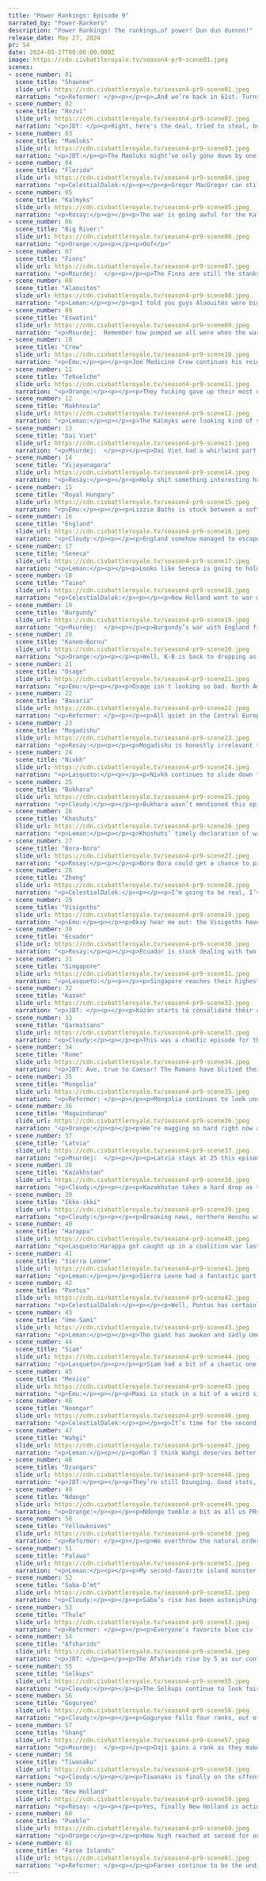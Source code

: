 ```yaml
---
title: "Power Rankings: Episode 9"
narrated_by: "Power-Rankers"
description: "Power Rankings! The rankings…of power! Dun dun dunnnn!"
release_date: May 27, 2024
pr: S4
date: 2024-05-27T00:00:00.000Z
image: https://cdn.civbattleroyale.tv/season4-pr9-scene01.jpeg
scenes:
- scene_number: 01
  scene_title: "Shawnee"
  slide_url: https://cdn.civbattleroyale.tv/season4-pr9-scene01.jpeg
  narration: "<p>Reformer: </p><p></p><p>…And we’re back in 61st. Turns out Eswatini didn’t actually want to kill their Rozvi bros, and nothing happened. So we’re deeming Shawnee to be the worst civ again. Shawnee had built a settler, but it got eaten - probably by Thule, who the Shawnee are trying to attack amphibiously over the Great Lakes. I don’t foresee such an attempt ending well. Already on turn 122 it looked like Tecumseh would quickly run out of melee units, meanwhile leaving Prophetstown undefended. Truly a sad story. </p>"
- scene_number: 02
  scene_title: "Rozvi"
  slide_url: https://cdn.civbattleroyale.tv/season4-pr9-scene02.jpeg
  narration: "<p>JDT: </p><p>Right, here's the deal, tried to steal, but then got stared down with steel </p><p>Tear down the land and burned em all for hides and feels</p><p>You ain’t got no culture, no men, no food nor scientists </p><p>Sitting around in that sad excuse for a empire, bitchAs scraggly as the words left round down to hang </p><p>A cliffhanger to admit you really ain’t a kang</p><p>Kang the Conqueror, the pathetic brute with two steel toes and zero flow, that little bitch? He would be choking like the flu ready now to murder you </p><p>Thank the lord for neighbours, especially that guy there in the blue </p><p>You two made for each other, a brain rotted power of two </p><p>Not thinking through or strategizing to stay alive</p><p>Just waiting for the fire up north now to realize</p><p>That you exist, and there and that you no longer live</p><p>You ain’t a livewire, you’re just a paperweight on the skiff</p>"
- scene_number: 03
  scene_title: "Mamluks"
  slide_url: https://cdn.civbattleroyale.tv/season4-pr9-scene03.jpeg
  narration: "<p>JDT:</p><p>The Mamluks might’ve only gone down by one, but make no mistake - we are less confident in them than we ever were. Their situation has gone from “dire” to “taking field bets for first elimination.” Rome has been throttling them, surrounding Cairo and flipping Damanhur whilst firmly consolidating Rashid and Mansoura. Kanem-Bornu has even come along to help in the beating, and the Mamluk stats and military are not looking promising, with the 3rd smallest military in the world and joint 2nd lowest production globally. Yes, Rome is running out of steam, but if Saba comes in with the steel chair or Rome successfully rallies a new assault, it can be over very quickly for the Memeluks. Shajar al-Durr needs to pray and turtle, because that's all she can do now to hope for survival. </p>"
- scene_number: 04
  scene_title: "Florida"
  slide_url: https://cdn.civbattleroyale.tv/season4-pr9-scene04.jpeg
  narration: "<p>CelestialDalek:</p><p></p><p>Gregor MacGregor can still win, and here’s how. First step: build up a lot of navy and land troops. They can do this. Second step, take back the tip of Florida and murder the Taino. This launches them into being a mid-tier power. Then, wait until the Osage are engaged in another war, run in, and completely obliterate them. Conquer all their undefended cities. Finally, take down Seneca, Shawnee, and the eastern Thule holdings. From here, they can go toe-to-toe with Pueblo or even pick off the Faroes’ holdings up north. Either way, one thing is clear: Gregor MacGregor does not deserve 58th place. He is an S-tier leader and I personally believe every other PR should rank him 1st next week. $FLO TO THE MOON!</p>"
- scene_number: 05
  scene_title: "Kalmyks"
  slide_url: https://cdn.civbattleroyale.tv/season4-pr9-scene05.jpeg
  narration: "<p>Rosay:</p><p></p><p>The war is going awful for the Kalmyks, with Kazan looking to take two cities one of which being the Kalmyk capital. Now I’m not quite ready to say that the Kalmyks have reached Rump status just yet, the Kazan AI may just have a bruh moment and peace out early, but the situation is so bad that they might as well be once the new part drops. Keep in mind I tied for highest Kalmyk placement at 55, but that’s only because there is still the possibility of the Kalmyks leaving the war with only their developed tiles burned down, but with Kazan leading a seemingly competent offensive and already heavily damaging two cities, I still believe the most likely outcome is the Kalmyks coming out butchered.</p>"
- scene_number: 06
  scene_title: "Big River:"
  slide_url: https://cdn.civbattleroyale.tv/season4-pr9-scene06.jpeg
  narration: "<p>Orange:</p><p></p><p>Oof</p>"
- scene_number: 07
  scene_title: "Finns"
  slide_url: https://cdn.civbattleroyale.tv/season4-pr9-scene07.jpeg
  narration: "<p>Msurdej:  </p><p></p><p>The Finns are still the stanksThey haven’t unlocked banks   But they made a new cityAnd Sami’s going shitty  So they end up gaining two ranks</p>"
- scene_number: 08
  scene_title: "Alaouites"
  slide_url: https://cdn.civbattleroyale.tv/season4-pr9-scene08.jpeg
  narration: "<p>Leman:</p><p></p><p>I told you guys Alaouites were big frauds. They have a solid capital but every other city they settled was a dumb little desert city. For Alaouites, this isn’t actually so bad. The Alaouites have a very powerful UI that converts desert into real, workable tiles. Problem is this UI is unlocked at Chivalry and we’re still a ways out from Chivalry. The Alaouites needed to turtle up until Chivalry, defend against their opponents, spam the UI, and make an economic comeback. Instead they decided to drop a bunch of cities to Sierra Leone and Kanem Bornu while completely failing to conquer a city. 0/10, I told you they sucked and I regret ranking them highly in part 0.</p>"
- scene_number: 09
  scene_title: "Eswatini"
  slide_url: https://cdn.civbattleroyale.tv/season4-pr9-scene09.jpeg
  narration: "<p>Msurdej:  Remember how pumped we all were when the war with the Rozvi started in the last part? Or at least full of hope that anything would happen? Well so far, nothing of value. Labotsibeni has been quiet on the warfront, and has been far more focused on settling Madagascar. But this could raise tensions with Mogadishu, who have just enough boats near Eswatini waters for it to be a problem.</p>"
- scene_number: 10
  scene_title: "Crow"
  slide_url: https://cdn.civbattleroyale.tv/season4-pr9-scene10.jpeg
  narration: "<p>Emu:</p><p></p><p>Joe Medicine Crow continues his reign as head war chief of the land of missed potential. They could have been so cool. I'm not sure if it's endearing or sad that they're still trying to send out settlers. I mean I like Yellowknives and Thule, so it's nice that they won't be limited to slugging it out in the tundra, but still. Also they're somehow bankrupt. They have like 3 cities what could they possibly be spending all this money on.</p>"
- scene_number: 11
  scene_title: "Tehuelche"
  slide_url: https://cdn.civbattleroyale.tv/season4-pr9-scene11.jpeg
  narration: "<p>Orange:</p><p></p><p>They fucking gave up their most northern settle to MEXICO WHO THEN FUCKING RAZED IT. Well, as a certified Bora-Bora fan that’s real good for me, maybe Bora can fill the gap now. But yeah, Maria, you fucked up like you often do. Somehow you gained a rank from others falling.</p>"
- scene_number: 12
  scene_title: "Makhnovia"
  slide_url: https://cdn.civbattleroyale.tv/season4-pr9-scene12.jpeg
  narration: "<p>Leman:</p><p></p><p>The Kalmyks were looking kind of scary last episode but Makhnovia shrugged that invasion off pretty well. Well, actually Kazan came in and distracted the Kalmyks, but for Makhnovia the result is all the same.</p>"
- scene_number: 13
  scene_title: "Dai Viet"
  slide_url: https://cdn.civbattleroyale.tv/season4-pr9-scene13.jpeg
  narration: "<p>Msurdej:  </p><p></p><p>Dai Viet had a whirlwind part this time around, and not for the better. Thai Nguyen was captured by Maguindanao, sniped by Singapore, then recaptured by Maguindanao before burning it to the ground. Then they entered into a three way war with the Khoshuts and Siam. This war has the capacity to change the landscape of Southeast Asia, but with the lowest stats of the three fighters, it doesn’t look good for Dai Viet.</p>"
- scene_number: 14
  scene_title: "Vijayanagara"
  slide_url: https://cdn.civbattleroyale.tv/season4-pr9-scene14.jpeg
  narration: "<p>Rosay:</p><p></p><p>Holy shit something interesting happened for Vijayanagara, as war has begun on the subcontinent between them and Harappa. Now don’t get too excited the front is mostly barren but hey it’s something.</p>"
- scene_number: 15
  scene_title: "Royal Hungary"
  slide_url: https://cdn.civbattleroyale.tv/season4-pr9-scene15.jpeg
  narration: "<p>Emu:</p><p></p><p>Lizzie Baths is stuck between a soft rock and another soft thing. So like, talc and a pillow. Or something like that. Even still she's not doing too great. Just failed a war with a weak Makhnovia, and *Bavaria* looks too strong right now. Let alone Latvia. I'm not really entirely sure how to characterize Europe this season, but it's nothing involving any good adjectives.</p>"
- scene_number: 16
  scene_title: "England"
  slide_url: https://cdn.civbattleroyale.tv/season4-pr9-scene16.jpeg
  narration: "<p>Cloudy:</p><p></p><p>England somehow managed to escape the Burgundy war with all the same cities they started with. However, the war has left them in a dismal state, with Norwich and York reduced to shells of their former selves, while the Faroe Islands continued to brutalize their neighbors and steal what little land remains for them to expand into. Overall things are not looking great for England, but we’ll see how the situation changes after they’ve had time to lick their wounds.</p>"
- scene_number: 17
  scene_title: "Seneca"
  slide_url: https://cdn.civbattleroyale.tv/season4-pr9-scene17.jpeg
  narration: "<p>Leman:</p><p></p><p>Looks like Seneca is going to hold all their cities against Osage. Good for them. Maybe they can grab some of those weird Thule settles and mount something that looks like a comeback? I doubt it, but I can dream.</p>"
- scene_number: 18
  scene_title: "Taino"
  slide_url: https://cdn.civbattleroyale.tv/season4-pr9-scene18.jpeg
  narration: "<p>CelestialDalek:</p><p></p><p>New Holland went to war with Taino this episode. Surprisingly, the impact on Taino’s rank has been positive. This is probably because nothing happened in the war: New Holland got the Taino city of Ayiti into the yellow before getting burnt out and having all their navy die. The Taino prospects still aren’t good, and as I said in my Florida comments, they better watch out for MacGregor’s inevitable comeback. Proximity to Florida makes them an easy 61st next week.</p>"
- scene_number: 19
  scene_title: "Burgundy"
  slide_url: https://cdn.civbattleroyale.tv/season4-pr9-scene19.jpeg
  narration: "<p>Msurdej:  </p><p></p><p>Burgundy’s war with England finally ended with...0 change in the maps. This war has devastated both countries, but since England was able to recapture its cities on the mainland coast, Burgundy finds itself down from where it was last part. Sure they needed to stave off the Visigoth invasion, but it’s still a bad look for Burgundy. While the Faroes invasion has been pushed off for now, Charles needs to focus on getting his army back together. Because if Bavaria decides to attack, they’ll be on the back foot.</p>"
- scene_number: 20
  scene_title: "Kanem-Bornu"
  slide_url: https://cdn.civbattleroyale.tv/season4-pr9-scene20.jpeg
  narration: "<p>Orange:</p><p></p><p>Well, K-B is back to dropping as they lose another city to Saba-D’mt. They couldn’t even get Fez, Sierra Leone grabbed that one. And really, it’s all downhill from here with that. Only a matter of time before Sierra Leone builds up and takes them out too. </p>"
- scene_number: 21
  scene_title: "Osage"
  slide_url: https://cdn.civbattleroyale.tv/season4-pr9-scene21.jpeg
  narration: "<p>Emu:</p><p></p><p>Osage isn't looking so bad. North America is a pretty big question mark right now, and I could reasonably see them coming out on top. Kanawagas isn't going as fast as it could, but I'm sure they'll still manage it. The city is undefended, after all. As for northern gains? Not this war, probably. But I see some real potential here.</p>"
- scene_number: 22
  scene_title: "Bavaria"
  slide_url: https://cdn.civbattleroyale.tv/season4-pr9-scene22.jpeg
  narration: "<p>Reformer: </p><p></p><p>All quiet in the Central Europe ruled by Bavaria this episode. To Ludwig’s east, Royal Hungary is pulling all the stops to take one mostly undefended city from Pontus. To his west, Burgundy has come out relatively unscathed from a two-front war. Realistically, Ludwig could turn his attention to either, and win big. Neither have the production output to quickly replace losses. Bavaria has no real threats from other directions, either, so the timing would be excellent. If I had to guess, I’d probably say they’re more likely to attack RH out of the two. The problem would probably be the splitting of troops - there’s three possible targets, and Bavaria could easily fail through chasing all of them. </p>"
- scene_number: 23
  scene_title: "Mogadishu"
  slide_url: https://cdn.civbattleroyale.tv/season4-pr9-scene23.jpeg
  narration: "<p>Rosay:</p><p></p><p>Mogadishu is honestly irrelevant to the point where it’s become kinda a meme where they’re the ones getting mogged by their neighbors in every direction excluding south (hell that even may change). And they’re losing ground in Madagascar to fucking Eswatini, I don’t know how they messed that one up.</p>"
- scene_number: 24
  scene_title: "Nivkh"
  slide_url: https://cdn.civbattleroyale.tv/season4-pr9-scene24.jpeg
  narration: "<p>Lasqueto:</p><p></p><p>Nivkh continues to slide down the rankings as they keep showing how outclassed they are by Goguryeo. Gwanggaeto’s war with Shang hasn’t stopped him expanding like crazy, and now Nivkh is properly blocked into their corner of the map. Geonan being settled right next to their capital is a particularly big fuck you. There was a time where they could’ve pushed into Pyongyang and carved out a decent foothold in the north, but I reckon that window’s gone now. </p>"
- scene_number: 25
  scene_title: "Bukhara"
  slide_url: https://cdn.civbattleroyale.tv/season4-pr9-scene25.jpeg
  narration: "<p>Cloudy:</p><p></p><p>Bukhara wasn’t mentioned this episode, which is probably a good thing considering that their position is pretty precarious. Their empire is thin and stretched out with bad terrain, making them quite vulnerable, but for now they have no credible enemies. Their best bet is probably to build up their army and declare war on Kazakhstan again, to try to take back the city they lost earlier.</p>"
- scene_number: 26
  scene_title: "Khoshuts"
  slide_url: https://cdn.civbattleroyale.tv/season4-pr9-scene26.jpeg
  narration: "<p>Leman:</p><p></p><p>Khoshuts’ timely declaration of war against Siam has generated a lot of buzz. Siam seems overstretched with wars against Dai Viet, Zheng and Maguindanao. So, despite Siam being quite a bit stronger than Khoshuts, the Khoshuts have an exciting opportunity to snipe a large city from a regional power.</p>"
- scene_number: 27
  scene_title: "Bora-Bora"
  slide_url: https://cdn.civbattleroyale.tv/season4-pr9-scene27.jpeg
  narration: "<p>Rosay:</p><p></p><p>Bora Bora could get a chance to prove their relevance next part as all their neighbors have joined them in a grand coalition against the biggest threat to South America: Rio Grande. Now I don’t think that Bora will be the biggest beneficiary of this war, New Holland obviously takes that role. But I do believe that Bora is in a really good position to just swipe a city and call it there. Worst case scenario if that fails they can just settle further into Oceania.</p>"
- scene_number: 28
  scene_title: "Zheng"
  slide_url: https://cdn.civbattleroyale.tv/season4-pr9-scene28.jpeg
  narration: "<p>CelestialDalek:</p><p></p><p>I’m going to be real, I’ve never figured out how to rank Zheng. Their position doesn’t look BAD. It doesn’t feel like they should be around the middle of the pack. Now that I’m looking at them closely for the purposes of a writeup though, yeah they probably deserve it. They lost a random city to Siam, who had to crawl all away around the Malay Peninsula to reach it. Their military composition is ass, and they’ve got a lot of competent civs to the north as well as a bunch of incompetent civs that they can’t actually beat to the south. They are truly mediocre.</p>"
- scene_number: 29
  scene_title: "Visigoths"
  slide_url: https://cdn.civbattleroyale.tv/season4-pr9-scene29.jpeg
  narration: "<p>Emu:</p><p></p><p>Okay hear me out: the Visigoths have a chance here. It looks bad, yes. Pyrenees on one side, Med on the other. But, but but, everyone around them is doing even worse. Burgundy? Just lost a war against *England*. Rome? What are they going to do? Alaouites? Don't make me laugh. Here's their shot to become the biggest power anywhere around them. Besides, it's not like any of their current neighbors is ever going to be able to walk into Spain.</p>"
- scene_number: 30
  scene_title: "Ecuador"
  slide_url: https://cdn.civbattleroyale.tv/season4-pr9-scene30.jpeg
  narration: "<p>Rosay:</p><p></p><p>Ecuador is stuck dealing with two of their neighbors being expanding top powers, one being a dark house, and Taino, who’s only living because their neighbors don’t have a viable navy. Maybe if I was in Gabriel’s shoes I’d try to take a city off of Mexico but that’s not really a guaranteed win just due to terrain. Yeah I think it’s safe to say Ecuadors lost in the shuffle at least for a while.</p>"
- scene_number: 31
  scene_title: "Singapore"
  slide_url: https://cdn.civbattleroyale.tv/season4-pr9-scene31.jpeg
  narration: "<p>Lasqueto:</p><p></p><p>Singapore reaches their highest rank yet at 31 - almost in the top half. Not bad for a civ people had absolutely no hope for coming into this game. As for how they’re doing right now, “fine” is about all you can really say. They’ve been scuffling a bit with Maguindanao, but apart from flipping Thai Nguyen, not much has happened. They’ve been fielding a land army in Borneo to try and take T’Bok, but with the terrain how it is there I don’t think it’ll go anywhere. </p>"
- scene_number: 32
  scene_title: "Kazan"
  slide_url: https://cdn.civbattleroyale.tv/season4-pr9-scene32.jpeg
  narration: "<p>JDT: </p><p></p><p>Käzän stärts tö cönsölidätë thëir cömëback by rising 5 öff prësciënt wärs ägäinst thë Kälmyks änd Käzäkhstän. Täräz, thë gätëẅay to the Üräls, is thëirs, änd ön thë flipsidë Sämärä änd Ästräkhän are ünder fäirly seriöus threät. Thëir stäts, thöügh still ä bit ündërwhëlming, äre finälly cätching üp, änd aröund thëm äre nöthing but ẅeäk ör stägnänt ëmpirës. Thë skiës äre äs blue äs thëy cömë för thësë nömäd süccëssörs, änd it lööks likëly thëy cän gö ön ä dëëp rün.  </p>"
- scene_number: 33
  scene_title: "Qarmatians"
  slide_url: https://cdn.civbattleroyale.tv/season4-pr9-scene33.jpeg
  narration: "<p>Cloudy:</p><p></p><p>This was a chaotic episode for the Qarmatians by any measure. At war with numerous other civs, they captured Sutkagan-dor from Harappa, then took Dioscurias and Eupatoria from Pontus, but Pontus pushed back and captured the fertile crescent breadbasket city of Bandar-e-Bushehr, dealing damage that al-Jannabi would have preferred to avoid. Currently, the balance of power suggests that the Qarmatians will retake the city, but they should be worried about overstretching. Their army is not that big and some of their neighbors are pretty scary. I'd watch my back if I were them.</p>"
- scene_number: 34
  scene_title: "Rome"
  slide_url: https://cdn.civbattleroyale.tv/season4-pr9-scene34.jpeg
  narration: "<p>JDT: Ave, true to Caesar! The Romans have blitzed their way through Egypt, holding on to their recent gains, flipping Damanhur and even briefly besieging Cairo. Their military has all the momentum in the world, and though it has stalled a bit and the Mamluks are holding like a stone wall, it's quite clear that Rome is not going to be a stepping stone to someone else's success. If they can flip Damanhur and consolidate their holdings a bit, they will be in a prime position to rule the Mediterranean in the future, even if it may take a good long while. </p>"
- scene_number: 35
  scene_title: "Mongolia"
  slide_url: https://cdn.civbattleroyale.tv/season4-pr9-scene35.jpeg
  narration: "<p>Reformer: </p><p></p><p>Mongolia continues to look underwhelming. There’s not much to say this episode. Their most dramatic event so far in the whole game was defending against Shang for a while. After that they’ve done a whole lot of nothing, just about keeping up in stats to remain slightly above average. It’s just sad, really. I was looking forward to this civ…</p>"
- scene_number: 36
  scene_title: "Maguindanao"
  slide_url: https://cdn.civbattleroyale.tv/season4-pr9-scene36.jpeg
  narration: "<p>Orange:</p><p></p><p>We’re magging so hard right now as they take a city off Siam and that other one but it got razed. Though honestly, at this point it's looking a little bit dicey, Singapore has more units around so Maguindanao needs to get some more ships to fight them, or just peace out and try to put more settlers to build up more. Also, they need to peace out with Wahgi since I don’t think they are gonna be able to get any more benefit from that one. </p>"
- scene_number: 37
  scene_title: "Latvia"
  slide_url: https://cdn.civbattleroyale.tv/season4-pr9-scene37.jpeg
  narration: "<p>Msurdej:  </p><p></p><p>Latvia stays at 25 this episode, as they did basically nothing. Still licking their wounds from their defeat by Makhnovia, Karlis sent some raiding parties to Royal Hungary. Which probably will amount to nothing in the long run. </p>"
- scene_number: 38
  scene_title: "Kazakhstan"
  slide_url: https://cdn.civbattleroyale.tv/season4-pr9-scene38.jpeg
  narration: "<p>Cloudy:</p><p></p><p>Kazakhstan takes a hard drop as they start to hemorrhage cities, losing Aktobe to the Selkups and Taraz to Kazan. They’re still founding arctic cities like crazy, and their stats aren’t terrible, but they’re looking thin, sort of stretched, like butter spread over too much bread... if I were Nazarbayev, I’d be worried that Bukhara might jump back in this, too.</p>"
- scene_number: 39
  scene_title: "Ikko-ikki"
  slide_url: https://cdn.civbattleroyale.tv/season4-pr9-scene39.jpeg
  narration: "<p>Cloudy:</p><p></p><p>Breaking news, northern Honshu was actually settled by the Japanese civ! Hooray! Let’s just ignore that Ikko-ikki stupidly made peace with Shang without taking either Yanshi or Anyang, despite being extremely close to doing so!</p>"
- scene_number: 40
  scene_title: "Harappa"
  slide_url: https://cdn.civbattleroyale.tv/season4-pr9-scene40.jpeg
  narration: "<p>Lasqueto:Harappa got caught up in a coalition war last episode, but it’s only really Vijayanagara that matters. This early on I’d give Vijay the advantage, given their army’s actually in the right place, and they’ve got a navy heading for Mehrgarh. However, Harappa outproduces them by nearly double, so unless they make gains early on I don’t think their chances are that good. This war could even be an opportunity for Harappa to finally expand - their stats are good but their core is tiny, and they’ll need to take out one of their neighbours to stand a chance, especially now they’ve lost their Omani holdings.</p>"
- scene_number: 41
  scene_title: "Sierra Leone"
  slide_url: https://cdn.civbattleroyale.tv/season4-pr9-scene41.jpeg
  narration: "<p>Leman:</p><p></p><p>Sierra Leone had a fantastic part as they continued the butchering of the Alaouites, rising double-digit ranks this week. Sadly they lost a city to Pontus, but that can be refounded soon. Sierra Leone has now picked up just enough Alaouite cities that their Tunisian exclave is almost connected to their main empire, which I didn’t think was going to happen for a while. There’s a Burgundian city in the way, but Sierra Leone can pick that up whenever they need. </p>"
- scene_number: 42
  scene_title: "Pontus"
  slide_url: https://cdn.civbattleroyale.tv/season4-pr9-scene42.jpeg
  narration: "<p>CelestialDalek:</p><p></p><p>Well, Pontus has certainly had a part. Royal Hungary is being absolutely incompetent, which has allowed Mithridates to retain Gaziura. That’s good. But on the other side of their empire, Pontus is desperately trying to fend off the Qarmatians and also a bit of Saba. One thing to note, that explains the drop in ratings a bit more, is that Pontus is outteched by the Qarmatians. “Hordes” of archers are trying to fend off composite bowmen, which won’t work out well in the long run. But don’t count the plucky purple Pontus out as players yet. </p>"
- scene_number: 43
  scene_title: "Ume-Sami"
  slide_url: https://cdn.civbattleroyale.tv/season4-pr9-scene43.jpeg
  narration: "<p>Leman:</p><p></p><p>The giant has awoken and sadly Ume Sami is taking the brunt of their wrath. Faroes declared war last part and while Ume Sami hasn’t really suffered any devastating losses, things are not looking great for them. They’ve lost a colony and the Faroese navy looks like they’re about to grab a mainland Scandinavian city. This is still holdable, so I won’t count Sami out entirely, but this is a pretty major setback for a civ that was top ten last episode and are very much not anymore.</p>"
- scene_number: 44
  scene_title: "Siam"
  slide_url: https://cdn.civbattleroyale.tv/season4-pr9-scene44.jpeg
  narration: "<p>Lasqueto</p><p></p><p>Siam had a bit of a chaotic one last part. They lost their colony in the Philippines and sniped a random city off Zheng that they have surprisingly held. However, the big story is obviously them getting caught up in the big threeway Southeast Asian shitstorm with the Khoshuts and Dai Viet. On first glance the latter looks like it might be fruitful, but Rama’s mainly fielding horseman which aren’t famous for being able to take cities. Meanwhile it looks possible that the Khoshuts might flip Nakhon Ratchasima despite having an underteched army. Overall, the region is in flux, and this war might decide whether Siam truly has a shot at being a proper power.</p>"
- scene_number: 45
  scene_title: "Mexico"
  slide_url: https://cdn.civbattleroyale.tv/season4-pr9-scene45.jpeg
  narration: "<p>Emu:</p><p></p><p>Maxi is stuck in a bit of a weird situation that we don't normally see civs in until later in the game. They're very strong themselves, but they're kind of sandwiched between even stronger powers at the moment. Now the power difference isn't insurmountable, I could absolutely see a situation where they take cities off anyone bordering them (not that the Pueblo war seems to be going anywhere), and Taino still exists, so I wouldn't call them quite boxed in, but still this isn't a good sign.</p>"
- scene_number: 46
  scene_title: "Noongar"
  slide_url: https://cdn.civbattleroyale.tv/season4-pr9-scene46.jpeg
  narration: "<p>CelestialDalek:</p><p></p><p>It’s time for the second round of the Palawa-Noongar wars, and they’re shaping up to be a lot less exciting than the first! In fact, Noongar is probably in a bit of a worse position. Palawa has a navy and they don’t, which has led to their cities of Pinjarra and Ballardong falling under naval attack. On the ground, things are looking better for them with their attack on Nipaluna, but it’s important to note they are facing archers off against composite bowmen, and Nipaluna could fall into a grindy flipfest. It looks like Palawa is going to have their redemption arc this war.</p><p></p><p>Just kidding, fuck you. They took a white peace.</p>"
- scene_number: 47
  scene_title: "Wahgi"
  slide_url: https://cdn.civbattleroyale.tv/season4-pr9-scene47.jpeg
  narration: "<p>Leman:</p><p></p><p>Man I think Wahgi deserves better. I get it. Wahgi’s lost a few wars to much weaker civs, they have stats that are good but not incredible, they have powerful neighbors, and they haven’t really looked all that great against Noongar and Maguindanao.   </p><p></p><p>But hear me out. They have Gate of the Sun which is one of the best wonders in the game. They have a busted UB. They’ve got the second highest science, tech count, and population and the highest food per turn. Naval invasions before Frigates are really rough. Wahgi is going to turtle up and use these fantastic stats to quietly power up and then 5-10 episodes from now we’re all gonna be like “wow I can’t believe Wahgi just erased Maguindanao like that.” </p>"
- scene_number: 48
  scene_title: "Dzungars"
  slide_url: https://cdn.civbattleroyale.tv/season4-pr9-scene48.jpeg
  narration: "<p>JDT:</p><p></p><p>They’re still Dzunging. Good stats, good land, some good places to expand into. Just… haven’t really done anything with their military in a while. They can try to blitz Astana given their current war with Kazakhstan, but it might take a while given the terrain and the fact that's the enemy capital. Really, they should’ve tried attacking Mongolia instead, with their 3+ open cities. </p>"
- scene_number: 49
  scene_title: "Ndongo"
  slide_url: https://cdn.civbattleroyale.tv/season4-pr9-scene49.jpeg
  narration: "<p>Orange:</p><p></p><p>Ndongo tumble a bit as all us PRs realize “hey wait, Saba is now looking to have a much better position” so Nzinga’s bonus rank from just being the top of the weakest continent has been taken and given to Saba-D’mt. She really needs to get another conquest going if she wants to retake top spot.</p>"
- scene_number: 50
  scene_title: "Yellowknives"
  slide_url: https://cdn.civbattleroyale.tv/season4-pr9-scene50.jpeg
  narration: "<p>Reformer: </p><p></p><p>We overthrow the natural order this week with a big boost to the Yellowknife rank. (That’s the correct adjective, probably.) Despite the rise of Thule into the top three, statistically speaking, Yellowknives have certainly remained competitive in the frigid north. In fact, Thule only triumphs over Yellowknives in a few categories…but, of course, they are important categories. Firstly, Yellowknives are nominally ahead in pop, science, and food. Thule has a few more cities, but Yellowknives have a few settlers out and places to plop them down. Then we get into the problems: Production and military. Thule has the third biggest military, and it is noticeably larger than Yellowknives’. Thule leads in production similarly, by about 40 hammers - a significant lead at this point in the game. Now, in spite of all this, we have come to the conclusion that Yellowknives are fine, as long as they continue on their current path. To slow down will be lethal. A moment of weakness will be brutally exploited. </p>"
- scene_number: 51
  scene_title: "Palawa"
  slide_url: https://cdn.civbattleroyale.tv/season4-pr9-scene51.jpeg
  narration: "<p>Leman:</p><p></p><p>My second-favorite island monster is doing okay. The war with Noongar was a quick, sort of pointless affair, and I honestly am not too sure if that was good or bad for Palawa. On the one hand, the defense of the Palawa in-land cities seemed tenuous at best. On the other hand, Palawa looked very close to flipping some of the cities on the coast. Unfortunately, neither ended up happening. That’s also probably good for Palawa because they’re leading in stats. And it's good for us because I like having a contested Australia for once!</p>"
- scene_number: 52
  scene_title: "Saba-D’mt"
  slide_url: https://cdn.civbattleroyale.tv/season4-pr9-scene52.jpeg
  narration: "<p>Cloudy:</p><p></p><p>Saba’s rise has been astonishing—meteoric, even—and it’s not over. After being ranked 60th in episode 1, Makeda has now broken into the top 10 as the majority of power rankers conclude that they’ve displaced Ndongo as the top civ in Africa. Saba is continuing to settle numerous new cities, including one on the east coast claiming Kilimanjaro, and their armies are still on the offensive against Kanem-Bornu in the west, where more cities could soon fall into their hands. Their immediate neighbors are Mogadishu, the Mamluks, and Kanem-Bornu, all of which are much weaker, and terrain neutralizes any threat from Ndongo. All of this means that Makeda’s time is now—and we will be closely watching to see whether she takes full advantage of it.</p>"
- scene_number: 53
  scene_title: "Thule"
  slide_url: https://cdn.civbattleroyale.tv/season4-pr9-scene53.jpeg
  narration: "<p>Reformer: </p><p></p><p>Everyone’s favorite blue civ from the northern reaches of North America rises to the top 10 for the first time this game, and it is for good reason. Their positioning in the corner of North America is good, with very few competitors to contend with - but, of course, the one primary competitor they have, the Yellowknives, is nothing to sneeze at. A war here would likely be bloody and fruitless. But the second reason for Thule’s ascendancy is of course statistical proficiency. Thule has climbed all the way to third in the infoaddict ranking. Between Pueblo and Gogureyo, they are in good company up there. Thule has no statistical weak points at this time. But the aforementioned strength of the Yellowknives will make it difficult to convert these stats into growth, funny enough. It may instead prove to be a worthy idea to head west into Asia, and beat up on the likes of Nivkh and Ikko-Ikki. The alternative is waiting for Yellowknives to be spent militarily in some war to the south - perhaps against Pueblo. Time will tell. </p>"
- scene_number: 54
  scene_title: "Afsharids"
  slide_url: https://cdn.civbattleroyale.tv/season4-pr9-scene54.jpeg
  narration: "<p>JDT: </p><p></p><p>The Afsharids rise by 5 as our confidence in several other stalwart top 10 members declines and their stats rise. They still have an excellent core with a massive military and production, but still remain boxed in and a bit behind other top tiers in terms of science and tech. Thankfully, Bukhara still exists as an easy expansion option, and with effort this army can probably overcome any military (that loss of Mesopotamia to Qarm was due to them being built different and lack of preparedness), thus justifying their rising in the ranks. </p>"
- scene_number: 55
  scene_title: "Selkups"
  slide_url: https://cdn.civbattleroyale.tv/season4-pr9-scene55.jpeg
  narration: "<p>Cloudy:</p><p></p><p>The Selkups continue to look fairly impressive, with rapidly rising stats (+7 info addict ranks this week) and success on the battlefield as they finally captured Aktobe from Kazakhstan. They’re also still continuing to expand, with new cities popping up all the time, putting them at 14 total—tied for the most of any civ. So overall, the Selkup star is rising and the fish are plentiful.</p>"
- scene_number: 56
  scene_title: "Goguryeo"
  slide_url: https://cdn.civbattleroyale.tv/season4-pr9-scene56.jpeg
  narration: "<p>Cloudy:</p><p></p><p>Goguryeo falls four ranks, out of the top 5, due to a combination of factors. For one, with Ikko-ikki bowing out of the war, Shang has put Goguryeo on the defensive and appears likely to reverse any gains that Gwanggaeto made earlier in the war. And second, there are some worrying signals coming from their stats, including a well below average number of techs, which if they continue to lag in that area could spell doom in the long term. It’s possible that this is a temporary issue due to founding a large number of cities very quickly, in which case things might turn around when they start gaining population and science buildings in those cities, but for the moment we’re dropping their prospects a little on the off chance they don’t improve.</p>"
- scene_number: 57
  scene_title: "Shang"
  slide_url: https://cdn.civbattleroyale.tv/season4-pr9-scene57.jpeg
  narration: "<p>Msurdej:  </p><p></p><p>Daji gains a rank as they make peace with Ikko-Ikki, making their fight solely against Goguryeo (and Dai Viet, but that probably won’t amount to anything). They recaptured Xinxiang, and the city looks to be in good hands for the moment. Making Shang’s only goal the weak Yanshi. Furthermore, Daji has the most cities (well, is in a four-way tie for the most cities), and the 4th most production. While they still have a fight going on, Shang seems to be on the upswing.</p>"
- scene_number: 58
  scene_title: "Tiwanaku"
  slide_url: https://cdn.civbattleroyale.tv/season4-pr9-scene58.jpeg
  narration: "<p>Cloudy:</p><p></p><p>Tiwanaku is finally on the offensive, sending a large army into Rio Grande in a move that seems very likely to capture at least one city and possibly more. However, Tiwanaku falls one rank because we think their neighbor New Holland is likely to take a greater share of the spoils, catapulting them ahead. Don’t take this as a sign that we have low confidence in Tiwanaku, though—make no mistake, they’re a powerhouse with well-rounded stats and troops on the move.</p>"
- scene_number: 59
  scene_title: "New Holland"
  slide_url: https://cdn.civbattleroyale.tv/season4-pr9-scene59.jpeg
  narration: "<p>Rosay: </p><p></p><p>Yes, finally New Holland is acting like the South American super power and is going to take some cities from Rio Grande. This is basically the one part of South America where conflict can actually take place without being bogged down in the mountains or jungle, so New Holland is probably going to swipe the majority of cities off Rio Grande, and honestly I really hope they wipe Rio off the map because I really want an excuse to do less write ups on D tier civs.</p>"
- scene_number: 60
  scene_title: "Pueblo"
  slide_url: https://cdn.civbattleroyale.tv/season4-pr9-scene60.jpeg
  narration: "<p>Orange:</p><p></p><p>New high reached at second for our great Puebros as Santa Fe falls. Mexico really got a slap of reality cause they are absolutely stuck and can’t do shit against the might of Pueblo. And really Pueblo is just doing fantastic, they have great stats and still a couple spots within their lands they can get more cities in, this ain’t even the top. Next, they need to go after Osage again but with a larger and more directed army. </p>"
- scene_number: 61
  scene_title: "Faroe Islands"
  slide_url: https://cdn.civbattleroyale.tv/season4-pr9-scene61.jpeg
  narration: "<p>Reformer: </p><p></p><p>Faroes continue to be the undisputed #1 this week too. But as a treat to the Faroes fans, they’ve finally entered their first really major war, against the Ume Sami. They were some of the last to enter a relevant war (or a war at all), and that time spent turtling definitely worked out for them. A massive Faroe armada has descended upon the largely undefended Sami coastline, and there seems to be very little the Sami can do to stop the Faroes from returning to their homeland in Scandinavia. Of course, breaking through into the inland cities is nigh-impossible right now, but the few coastal cities they’ll come away with will be MORE than enough. From here, Faroes would do well to head south - through England would be the most effective, of course, but it seems the two are on friendly enough terms, having fought Burgundy together…but the AI is a fickle thing, and hostilities could open at any moment, realistically. When that does happen, expect England to fold rather quickly. </p>"
---
```

